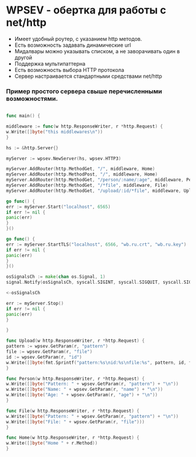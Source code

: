 # WPSEV - обертка для работы с net/http
+ Имеет удобный роутер, с указанием http методов.
+ Есть возможность задавать динамические url
+ Мидалвары можно указывать списком, а не заворачивать один в другой
+ Поддержка мультипаттерна
+ Есть возможность выбора HTTP протокола
+ Сервер настраивается стандартными средствами net/http

### Пример простого сервера свыше перечисленными возможностями.

```go

func main() {

middleware := func(w http.ResponseWriter, r *http.Request) {
w.Write([]byte("this middlewares\n"))
}

hs := &http.Server{}

myServer := wpsev.NewServer(hs, wpsev.HTTP3)

myServer.AddRouter(http.MethodGet, "/", middleware, Home)
myServer.AddRouter(http.MethodPost, "/", middleware, Home)
myServer.AddRouter(http.MethodGet, "/person/:name/:age", middleware, Person)
myServer.AddRouter(http.MethodGet, "/*file", middleware, File)
myServer.AddRouter(http.MethodGet, "/upload/:id/*file", middleware, Upload)

go func() {
err := myServer.Start("localhost", 6565)
if err != nil {
panic(err)
}
}()

go func() {
err := myServer.StartTLS("localhost", 6566, "wb.ru.crt", "wb.ru.key")
if err != nil {
panic(err)
}
}()

osSignalsCh := make(chan os.Signal, 1)
signal.Notify(osSignalsCh, syscall.SIGINT, syscall.SIGQUIT, syscall.SIGTERM)

<-osSignalsCh

err := myServer.Stop()
if err != nil {
panic(err)
}

}

func Upload(w http.ResponseWriter, r *http.Request) {
pattern := wpsev.GetParam(r, "pattern")
file := wpsev.GetParam(r, "file")
id := wpsev.GetParam(r, "id")
w.Write([]byte(fmt.Sprintf("pattern:%s\nid:%s\nfile:%s", pattern, id, file)))
}

func Person(w http.ResponseWriter, r *http.Request) {
w.Write([]byte("Pattern: " + wpsev.GetParam(r, "pattern") + "\n"))
w.Write([]byte("Name: " + wpsev.GetParam(r, "name") + "\n"))
w.Write([]byte("Age: " + wpsev.GetParam(r, "age") + "\n"))
}

func File(w http.ResponseWriter, r *http.Request) {
w.Write([]byte("Pattern: " + wpsev.GetParam(r, "pattern") + "\n"))
w.Write([]byte("File: " + wpsev.GetParam(r, "file")))
}

func Home(w http.ResponseWriter, r *http.Request) {
w.Write([]byte("Home " + r.Method))
}
```
